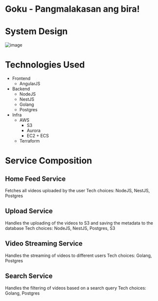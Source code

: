 # Goku - Pangmalakasan ang bira!

# System Design
![image](https://github.com/kylehipz/goku/assets/31435847/a76d08cf-db16-43ae-afe2-5a87a8e58018)

# Technologies Used
* Frontend
  * AngularJS
* Backend
  * NodeJS
  * NestJS
  * Golang
  * Postgres
* Infra
  * AWS
    * S3
    * Aurora
    * EC2 + ECS
  * Terraform

# Service Composition
## Home Feed Service
  Fetches all videos uploaded by the user
  Tech choices: NodeJS, NestJS, Postgres
## Upload Service
  Handles the uploading of the videos to S3 and saving the metadata to the database
  Tech choices: NodeJS, NestJS, Postgres, S3
## Video Streaming Service
  Handles the streaming of videos to different users
  Tech choices: Golang, Postgres
## Search Service
  Handles the filtering of videos based on a search query
  Tech choices: Golang, Postgres
